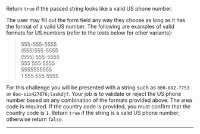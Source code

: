 <div class="challenge-instructions javascript-algorithms-and-data-structures-projects"><div><section id="description">
<p>Return <code>true</code> if the passed string looks like a valid US phone number.</p>
<p>The user may fill out the form field any way they choose as long as it has the format of a valid US number. The following are examples of valid formats for US numbers (refer to the tests below for other variants):</p>
<blockquote>555-555-5555<br/>(555)555-5555<br/>(555) 555-5555<br/>555 555 5555<br/>5555555555<br/>1 555 555 5555</blockquote>
<p>For this challenge you will be presented with a string such as <code>800-692-7753</code> or <code>8oo-six427676;laskdjf</code>. Your job is to validate or reject the US phone number based on any combination of the formats provided above. The area code is required. If the country code is provided, you must confirm that the country code is <code>1</code>. Return <code>true</code> if the string is a valid US phone number; otherwise return <code>false</code>.</p>
</section></div><hr/></div>